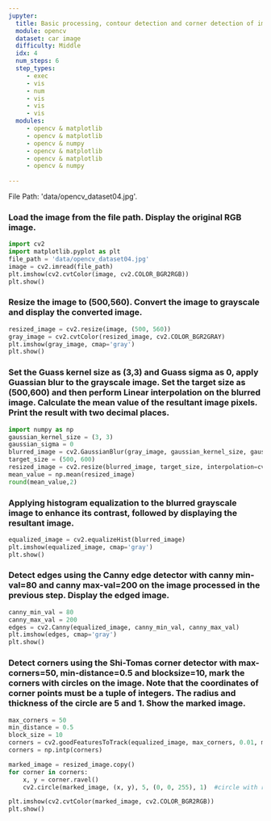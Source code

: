 ```yaml
---
jupyter:
  title: Basic processing, contour detection and corner detection of image
  module: opencv
  dataset: car image
  difficulty: Middle
  idx: 4
  num_steps: 6
  step_types:
     - exec
     - vis
     - num
     - vis
     - vis
     - vis
  modules: 
     - opencv & matplotlib
     - opencv & matplotlib
     - opencv & numpy
     - opencv & matplotlib
     - opencv & matplotlib
     - opencv & numpy
   
---
```


File Path: 'data/opencv_dataset04.jpg'. 
### Load the image from the file path. Display the original RGB image.
```python
import cv2
import matplotlib.pyplot as plt
file_path = 'data/opencv_dataset04.jpg'
image = cv2.imread(file_path)
plt.imshow(cv2.cvtColor(image, cv2.COLOR_BGR2RGB))
plt.show()
```

### Resize the image to (500,560). Convert the image to grayscale and display the converted image.
```python
resized_image = cv2.resize(image, (500, 560))
gray_image = cv2.cvtColor(resized_image, cv2.COLOR_BGR2GRAY)
plt.imshow(gray_image, cmap='gray')
plt.show()
```

### Set the Guass kernel size as (3,3) and Guass sigma as 0, apply Guassian blur to the grayscale image. Set the target size as (500,600) and then perform Linear interpolation on the blurred image. Calculate the mean value of the resultant image pixels. Print the result with two decimal places.
```python
import numpy as np
gaussian_kernel_size = (3, 3)
gaussian_sigma = 0
blurred_image = cv2.GaussianBlur(gray_image, gaussian_kernel_size, gaussian_sigma)
target_size = (500, 600)
resized_image = cv2.resize(blurred_image, target_size, interpolation=cv2.INTER_LINEAR)
mean_value = np.mean(resized_image)
round(mean_value,2)
```

### Applying histogram equalization to the blurred grayscale image to enhance its contrast, followed by displaying the resultant image.
```python
equalized_image = cv2.equalizeHist(blurred_image)
plt.imshow(equalized_image, cmap='gray')
plt.show()
```

### Detect edges using the Canny edge detector with canny min-val=80 and canny max-val=200 on the image processed in the previous step. Display the edged image.
```python
canny_min_val = 80
canny_max_val = 200
edges = cv2.Canny(equalized_image, canny_min_val, canny_max_val)
plt.imshow(edges, cmap='gray')
plt.show()
```

### Detect corners using the Shi-Tomas corner detector with max-corners=50, min-distance=0.5 and blocksize=10, mark the corners with circles on the image. Note that the coordinates of corner points must be a tuple of integers. The radius and thickness of the circle are 5 and 1. Show the marked image.
```python
max_corners = 50
min_distance = 0.5
block_size = 10
corners = cv2.goodFeaturesToTrack(equalized_image, max_corners, 0.01, min_distance, blockSize=block_size)
corners = np.intp(corners)

marked_image = resized_image.copy()
for corner in corners:
    x, y = corner.ravel()
    cv2.circle(marked_image, (x, y), 5, (0, 0, 255), 1)  #circle with radius 5 and thickness 1

plt.imshow(cv2.cvtColor(marked_image, cv2.COLOR_BGR2RGB))
plt.show()
```

